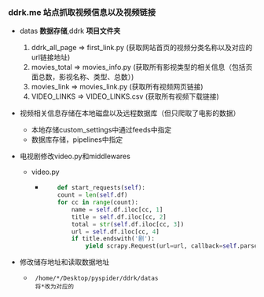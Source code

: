 ### ddrk.me 站点抓取视频信息以及视频链接

+ datas **数据存储**,ddrk **项目文件夹** 

  1. ddrk_all_page => first_link.py (获取网站首页的视频分类名称以及对应的url链接地址)
  2.  movies_total => movies_info.py (获取所有影视类型的相关信息（包括页面总数，影视名称、类型、总数）)
  3. movies_link => movies_link.py (获取所有视频网页链接)
  4. VIDEO_LINKS => VIDEO_LINKS.csv (获取所有视频下载链接)

+ 视频相关信息存储在本地磁盘以及远程数据库（但只爬取了电影的数据）
  + 本地存储custom_settings中通过feeds中指定
  + 数据库存储，pipelines中指定
+ 电视剧修改video.py和middlewares
  + video.py
    + ````python
          def start_requests(self):
          count = len(self.df)
          for cc in range(count):
              name = self.df.iloc[cc, 1]
              title = self.df.iloc[cc, 2]
              total = str(self.df.iloc[cc, 3])
              url = self.df.iloc[cc, 4]
              if title.endswith('剧'):
                  yield scrapy.Request(url=url, callback=self.parse, cb_kwargs=dict(name=name, title=title, total=total))
+ 修改储存地址和读取数据地址
  + ````shell
     /home/*/Desktop/pyspider/ddrk/datas 
     将*改为对应的
